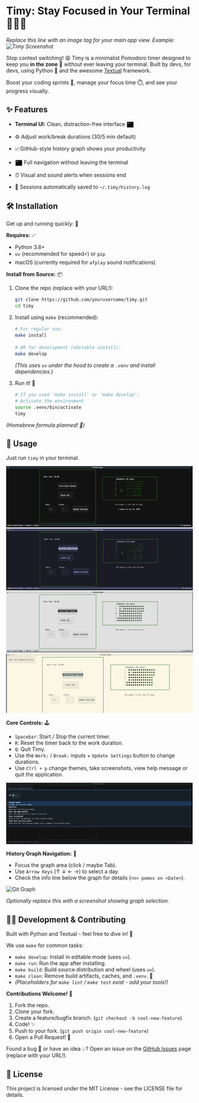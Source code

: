 # Timy: Stay Focused in Your Terminal 👨‍💻🚀

<!-- Add Screenshot: Main Interface -->
*Replace this line with an image tag for your main app view.*
*Example: ![Timy Screenshot](docs/screenshot.png)*

Stop context switching! 😩 Timy is a minimalist Pomodoro timer designed to keep you **in the zone** 🎯 without ever leaving your terminal. Built by devs, for devs, using Python 🐍 and the awesome [Textual](https://github.com/Textualize/textual) framework.

Boost your coding sprints 💨, manage your focus time ⏱️, and see your progress visually.

## ✨ Features
* **Terminal UI:** Clean, distraction-free interface <img src="./assets/terminal.png" width="20" height="20" alt="terminal" style="vertical-align:middle">

* ⚙️ Adjust work/break durations (30/5 min default)
* 📈GitHub-style history graph shows your productivity
* <img src="./assets/terminal.png" width="20" height="20" alt="terminal" style="vertical-align:middle"> Full navigation without leaving the terminal 
* ⏰ Visual and sound alerts when sessions end
* 📝 Sessions automatically saved to `~/.timy/history.log`

## 🛠️ Installation

Get up and running quickly: 💨

**Requires:** ✅
*   Python 3.8+
*   `uv` (recommended for speed⚡) or `pip`
*   macOS (currently required for `afplay` sound notifications)

**Install from Source:** 📦

1.  Clone the repo (replace with your URL!):
    ```bash
    git clone https://github.com/yourusername/timy.git
    cd timy
    ```
2.  Install using `make` (recommended):
    ```bash
    # For regular use:
    make install 
    
    # OR for development (editable install):
    make develop
    ```
    *(This uses `uv` under the hood to create a `.venv` and install dependencies.)*

3.  Run it! 🎉
    ```bash
    # If you used 'make install' or 'make develop':
    # Activate the environment
    source .venv/bin/activate
    timy 
    ```

*(Homebrew formula planned! 🍻)*

## 🚀 Usage

Just run `timy` in your terminal.

<!-- Add Screenshot: Home screen -->


![Home screen](./assets/home.png)
![Home screen](./assets/tokyonight.png)
![Home screen](./assets/textual-light.png)
![Home screen](./assets/solarizedlight.png)

**Core Controls:** 🕹️
*   `Spacebar`: Start / Stop the current timer.
*   `R`: Reset the timer back to the work duration.
*   `Q`: Quit Timy.
*   Use the `Work:` / `Break:` inputs + `Update Settings` button to change durations.
*   Use `Ctrl + p` change themes, take screenshots, view help message or quit the application.


<!-- Using the menu  -->
![Pallete](./assets/pallette.png)


**History Graph Navigation:** 📝
*   Focus the graph area (click / maybe Tab).
*   Use `Arrow Keys` (↑ ↓ ← →) to select a day.
*   Check the info line below the graph for details (`<n> pomos on <Date>`).


![Git Graph](./assets/Screenshot%202025-04-01%20at%2022.45.02.png)

<!-- Add Screenshot: Graph Interaction -->
*Optionally replace this with a screenshot showing graph selection.*

## 🧑‍💻 Development & Contributing

Built with Python and Textual - feel free to dive in! 🤝

We use `make` for common tasks:

*   `make develop`: Install in editable mode (uses `uv`).
*   `make run`: Run the app after installing.
*   `make build`: Build source distribution and wheel (uses `uv`).
*   `make clean`: Remove build artifacts, caches, and `.venv`. 🧹
*   *(Placeholders for `make lint` / `make test` exist - add your tools!)*

**Contributions Welcome!** 🙌

1.  Fork the repo.
2.  Clone your fork.
3.  Create a feature/bugfix branch. (`git checkout -b cool-new-feature`)
4.  Code! ✨
5.  Push to your fork. (`git push origin cool-new-feature`)
6.  Open a Pull Request! 🙏

Found a bug 🐛 or have an idea 💡? Open an issue on the [GitHub Issues](https://github.com/yourusername/timy/issues) page (replace with your URL!).

## 📄 License

This project is licensed under the MIT License - see the LICENSE file for details. 
